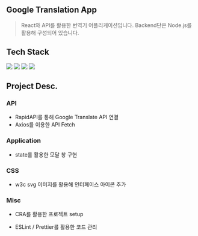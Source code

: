 ## Google Translation App

> React와 API를 활용한 번역기 어플리케이션입니다. Backend단은 Node.js를 활용해 구성되어 있습니다.

## Tech Stack

<p>
<img src="https://img.shields.io/badge/React-61DAFB?style=flat-square&logo=React&logoColor=white"/>
<img src="https://img.shields.io/badge/Node.js-339933?style=flat-square&logo=Node.js&logoColor=white"/>
<img src="https://img.shields.io/badge/ESLint-4B32C3?style=flat-square&logo=ESLint&logoColor=white"/>
<img src="https://img.shields.io/badge/Prettier-F7B93E?style=flat-square&logo=Prettier&logoColor=white"/>
</p>

## Project Desc.

### API

- RapidAPI를 통해 Google Translate API 연결
- Axios를 이용한 API Fetch

### Application

- state를 활용한 모달 창 구현

### CSS

- w3c svg 이미지를 활용해 인터페이스 아이콘 추가

### Misc

- CRA를 활용한 프로젝트 setup

- ESLint / Prettier를 활용한 코드 관리
